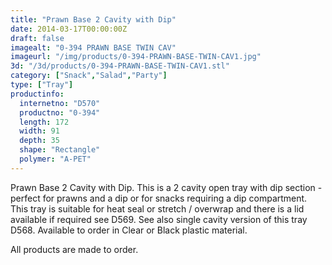 ```yaml
---
title: "Prawn Base 2 Cavity with Dip"
date: 2014-03-17T00:00:00Z
draft: false
imagealt: "0-394 PRAWN BASE TWIN CAV"
imageurl: "/img/products/0-394-PRAWN-BASE-TWIN-CAV1.jpg"
3d: "/3d/products/0-394-PRAWN-BASE-TWIN-CAV1.stl"
category: ["Snack","Salad","Party"]
type: ["Tray"]
productinfo:
  internetno: "D570"
  productno: "0-394"
  length: 172
  width: 91
  depth: 35
  shape: "Rectangle"
  polymer: "A-PET"
---
```

Prawn Base 2 Cavity with Dip. This is a 2 cavity open tray with dip section - perfect for prawns and a dip or for snacks requiring a dip compartment. This tray is suitable for heat seal or stretch / overwrap and there is a lid available if required see D569. See also single cavity version of this tray D568. Available to order in Clear or Black plastic material.

All products are made to order.

 

 